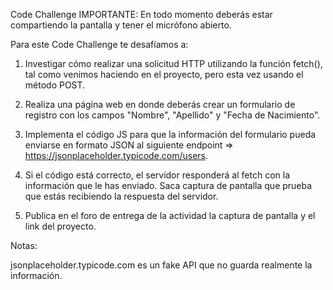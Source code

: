 Code Challenge
IMPORTANTE: En todo momento deberás estar compartiendo la pantalla y tener el micrófono abierto.


Para este Code Challenge te desafíamos a:

1) Investigar cómo realizar una solicitud HTTP utilizando la función fetch(), tal como venimos haciendo en el proyecto, pero esta vez usando  el método POST.

2) Realiza una página web en donde deberás crear un formulario de registro con los campos "Nombre", "Apellido" y "Fecha de Nacimiento".

3) Implementa el código JS para que la información del formulario pueda enviarse en formato JSON al siguiente endpoint => https://jsonplaceholder.typicode.com/users.

4) Si el código está correcto, el servidor responderá al fetch con la información que le has enviado. Saca captura de pantalla que prueba que estás recibiendo la respuesta del servidor.

5) Publica en el foro de entrega de la actividad la captura de pantalla y el link del proyecto.

 

Notas:

jsonplaceholder.typicode.com es un fake API que no guarda realmente la información.